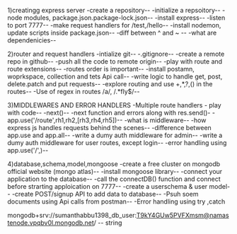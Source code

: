 1)creatingg express server
-create a repository--
-initialize a repsoitory--
-node modules, package.json.package-lock.json--
-install express--
-listen to port 7777--
-make request handlers for /test,/hello--
-install nodemon, update scripts inside package.json--
-diff between ^ and ~ --
-what are dependenicies--

2)router and request handlers
-intialize git--
-.gitignore--
-create a remote repo in github--
-push all the code to remote origin--
-play with route and route extensions--
-routes order is important--
-install postamn, woprkspace, collection and tets Api call--
-write logic to handle get, post, delete.patch and put requests--
-explore routing and use +,*,?,() in the routes--
-Use of regex in routes /a/, /.*fly$/--

3)MIDDLEWARES AND ERROR HANDLERS
-Multiple route handlers - play with code--
-next()--
-next function and errors along with res.send()-
-app.use('/route',rh1,rh2,[rh3,rh4,rh5])--
-what is middleware--
-how express js handles requests behind the scenes--
-difference between app.use and app.all--
-write a dumy auth middleware for admin--
-write a dumy auth middleware for user routes, except login--
-error handling using app.use('/',)--

4)database,schema,model,mongoose
-create a free cluster on mongodb official website (mongo atlas)--
-install mongoose library--
-connect your application to the database--
-call the connectDB() function and connect before strarting apploication on 7777--
-create a userschema & user model--
-create POST/signup API to add data to database--
-Psuh soem documents using Api calls from postman--
-Error handling using try ,catch

mongodb+srv://sumanthabbu1398_db_user:T9kY4GUw5PVFXmsm@namastenode.vpqbv0l.mongodb.net/ -- string
